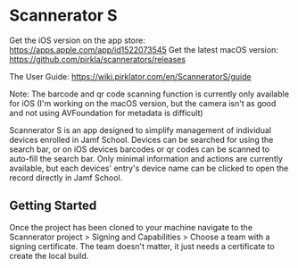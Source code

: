 # Scannerator S
Get the iOS version on the app store: https://apps.apple.com/app/id1522073545 
Get the latest macOS version: https://github.com/pirkla/scannerators/releases   

The User Guide: https://wiki.pirklator.com/en/ScanneratorS/guide

Note: The barcode and qr code scanning function is currently only available for iOS (I'm working on the macOS version, but the camera isn't as good and not using AVFoundation for metadata is difficult)

Scannerator S is an app designed to simplify management of individual devices enrolled in Jamf School. Devices can be searched for using the search bar, or on iOS devices barcodes or qr codes can be scanned to auto-fill the search bar. Only minimal information and actions are currently available, but each devices' entry's device name can be clicked to open the record directly in Jamf School.

## Getting Started
Once the project has been cloned to your machine navigate to the Scannerator project > Signing and Capabilities > Choose a team with a signing certificate. The team doesn't matter, it just needs a certificate to create the local build.
